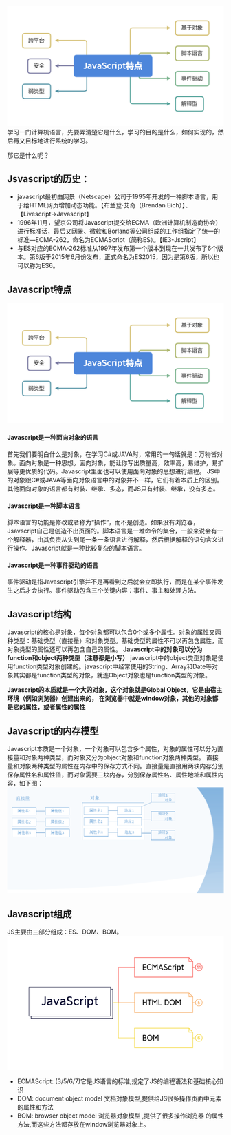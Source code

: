 ![](./ES基础/JavaScript特点.png)
学习一门计算机语言，先要弄清楚它是什么，学习的目的是什么，如何实现的，然后再又目标地进行系统的学习。

那它是什么呢？
## Jsvascript的历史：
* javascript最初由网景（Netscape）公司于1995年开发的一种脚本语言，用于给HTML网页增加动态功能。【布兰登·艾奇（Brendan Eich）】、【Livescript->Javascript】
* 1996年11月，望京公司将Javascript提交给ECMA（欧洲计算机制造商协会）进行标准话，最后又网景、微软和Borland等公司组成的工作组指定了统一的标准—ECMA-262，命名为ECMAScript（简称ES）。【IE3-Jscript】
* 与ES对应的ECMA-262标准从1997年发布第一个版本到现在一共发布了6个版本。第6版于2015年6月份发布，正式命名为ES2015，因为是第6版，所以也可以称为ES6。

## Javascript特点

![](./ES基础/JavaScript特点.png)
#### Javascript是一种面向对象的语言
首先我们要明白什么是对象，在学习C#或JAVA时，常用的一句话就是：万物皆对象。面向对象是一种思想。面向对象，能让你写出质量高，效率高，易维护，易扩展等更优质的代码。Javascript里面也可以使用面向对象的思想进行编程。
JS中的对象跟C#或JAVA等面向对象语言中的对象并不一样，它们有着本质上的区别。其他面向对象的语言都有封装、继承、多态，而JS只有封装、继承，没有多态。

#### Javascript是一种脚本语言
脚本语言的功能是修改或者称为“操作”，而不是创造。如果没有浏览器，Jsavscript自己是创造不出页面的。脚本语言是一堆命令的集合，一般来说会有一个解释器，由其负责从头到尾一条一条语言进行解释，然后根据解释的语句含义进行操作。Javascript就是一种比较复杂的脚本语言。

#### Javascript是一种事件驱动的语言
事件驱动是指Javascript引擎并不是再看到之后就会立即执行，而是在某个事件发生之后才会执行。事件驱动包含三个关键内容：事件、事主和处理方法。

## Javascript结构
Javascript的核心是对象，每个对象都可以包含0个或多个属性。对象的属性又两种类型：基础类型（直接量）和对象类型。基础类型的属性不可以再包含属性，而对象类型的属性还可以再包含自己的属性。
**Javascript中的对象可以分为function和object两种类型（注意都是小写）**
javascript中的object类型对象是使用function类型对象创建的。javascript中经常使用的String、Array和Date等对象其实都是function类型的对象，就连Object对象也是function类型的对象。

**Javascript的本质就是一个大的对象，这个对象就是Global Object，它是由宿主环境（例如浏览器）创建出来的， 在浏览器中就是window对象，其他的对象都是它的属性，或者属性的属性**

## Javascript的内存模型
Javascript本质是一个对象，一个对象可以包含多个属性，对象的属性可以分为直接量和对象两种类型，而对象又分为object对象和function对象两种类型。
直接量和对象两种类型的属性在内存中的保存方式不同。直接量是直接用两块内存分别保存属性名和属性值，而对象需要三块内存，分别保存属性名、属性地址和属性内容，如下图：
![直接量属性和对象属性的内存模型](./ES基础/直接量属性和对象属性的内存模型.png)

## Javascript组成
JS主要由三部分组成：ES、DOM、BOM。
![JS组成](./ES基础/JavaScript组成.png)
* ECMAScript: (3/5/6/7)它是JS语言的标准,规定了JS的编程语法和基础核心知识
* DOM: document object model 文档对象模型,提供给JS很多操作页面中元素的属性和方法
* BOM: browser object model 浏览器对象模型 ,提供了很多操作浏览器 的属性方法,而这些方法都存放在window浏览器对象上。
